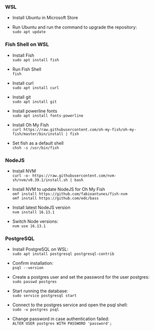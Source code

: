 ### WSL
- Install Ubuntu in Microsoft Store

- Run Ubuntu and run the command to upgrade the repository:<br />
`sudo apt update`

### Fish Shell on WSL

- Install Fish<br />
`sudo apt install fish`

- Run Fish Shell<br />
`fish`

- Install curl<br />
`sudo apt install curl`

- Install git<br />
`sudo apt install git`

- Install powerline fonts<br />
`sudo apt install fonts-powerline`

- Install Oh My Fish<br />
`curl https://raw.githubusercontent.com/oh-my-fish/oh-my-fish/master/bin/install | fish`

- Set fish as a default shell<br />
`chsh -s /usr/bin/fish`


### NodeJS<br />
- Install NVM</br>
`curl -o- https://raw.githubusercontent.com/nvm-sh/nvm/v0.39.1/install.sh | bash`

- Install NVM to update NodeJS for Oh My Fish<br />
`omf install https://github.com/fabioantunes/fish-nvm`<br />
`omf install https://github.com/edc/bass`

- Install latest NodeJS version<br />
`nvm install 16.13.1`

- Switch Node versions:<br />
`nvm use 16.13.1`

### PostgreSQL<br />
- Install PostgreSQL on WSL:<br />
`sudo apt install postgresql postgresql-contrib`

- Confirm installation:<br />
`psql --version`

- Create a postgres user and set the password for the user postgres:<br />
`sudo passwd postgres`

- Start running the database:<br />
`sudo service postgresql start`

- Connect to the postgres service and open the psql shell: <br />
`sudo -u postgres psql`

- Change password in case authentication failed:<br />
`ALTER USER postgres WITH PASSWORD 'password';`
